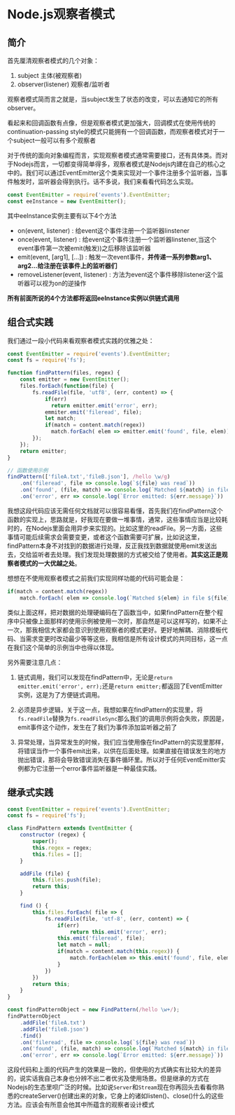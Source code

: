 # Node.js观察者模式

## 简介
首先厘清观察者模式的几个对象：

1. subject 主体(被观察者)
2. observer(listener) 观察者/监听者

观察者模式简而言之就是，当subject发生了状态的改变，可以去通知它的所有observer。

看起来和回调函数有点像，但是观察者模式更加强大，回调模式在使用传统的continuation-passing style的模式只能拥有一个回调函数，而观察者模式对于一个subject一般可以有多个观察者

对于传统的面向对象编程而言，实现观察者模式通常需要接口，还有具体类。而对于Nodejs而言，一切都变得简单得多，观察者模式是Nodejs内建在自己的核心之中的。我们可以通过EventEmitter这个类来实现对一个事件注册多个监听器，当事件触发时，监听器会得到执行。话不多说，我们来看看代码怎么实现。

```js
const EventEmitter = require('events').EventEmitter;
const eeInstance = new EventEmitter();
```

其中eeInstance实例主要有以下4个方法

- on(event, listener) : 给event这个事件注册一个监听器linstener
- once(event, listener) : 给event这个事件注册一个监听器linstener,当这个event事件第一次被emit(触发))之后移除该监听器
- emit(event, [arg1], [...]) : 触发一次event事件，**并传递一系列参数arg1、arg2...给注册在该事件上的监听器们**
- removeListener(event, listener) : 方法为event这个事件移除listener这个监听器可以视为on的逆操作

**所有前面所说的4个方法都将返回eeInstance实例以供链式调用**

## 组合式实践

我们通过一段小代码来看观察者模式实践的优雅之处：

```js
const EventEmitter = require('events').EventEmitter;
const fs = require('fs');

function findPattern(files, regex) {
    const emitter = new EventEmitter();
    files.forEach(function(file) {
        fs.readFile(file, 'utf8', (err, content) => {
            if(err)
              return emitter.emit('error', err);
            emmiter.emit('fileread', file);
            let match;
            if(match = content.match(regex))
              match.forEach( elem => emitter.emit('found', file, elem));
        });
    });
    return emitter;
}

// 函数使用示例
findPattern(['fileA.txt','fileB.json'], /hello \w/g)
    .on('fileread', file => console.log(`${file} was read`))
    .on('found', (file, match) => console.log(`Matched ${match} in file ${file}`)
    .on('error', err => console.log(`Error emitted: ${err.message}`))

```

我想这段代码应该无需任何文档就可以很容易看懂，首先我们在findPattern这个函数的实现上，思路就是，好我现在要做一堆事情，通常，这些事情应当是比较耗时的，在Nodejs里面会用异步来实现的。比如这里的readFile。另一方面，这些事情可能后续需求会需要变更，或者这个函数需要可扩展，比如说这里，findPattern本身不对找到的数据进行处理，反正我找到数据就使用emit发送出去，交给监听者去处理。我们发现处理数据的方式被交给了使用者。**其实这正是观察者模式的一大优越之处**。

想想在不使用观察者模式之前我们实现同样功能的代码可能会是：
```js
if(match = content.match(regex))
    match.forEach( elem => console.log(`Matched ${elem} in file ${file}`));
```
类似上面这样，把对数据的处理硬编码在了函数当中，如果findPattern在整个程序中只被像上面那样的使用示例被使用一次时，那自然是可以这样写的，如果不止一次，那我相信大家都会意识到使用观察者的模式更好。更好地解耦、消除模板代码、当需求变更时改动最少等等这些，我相信是所有设计模式的共同目标，这一点在我们这个简单的示例当中也得以体现。

另外需要注意几点：

1. 链式调用，我们可以发现在findPattern中，无论是`return emitter.emit('error', err);`还是`return emitter;`都返回了EventEmitter实例，这是为了方便链式调用。

2. 必须是异步逻辑，关于这一点，我想如果在findPattern的实现里，将`fs.readFile`替换为`fs.readFileSync`那么我们的调用示例将会失败，原因是，emit事件这个动作，发生在了我们为事件添加监听器之前了

3. 异常处理，当异常发生的时候，我们应当使用像在findPattern的实现里那样，将错误当作一个事件emit出来，以供在后面处理。如果直接在错误发生的地方抛出错误，那将会导致错误消失在事件循环里。所以对于任何EventEmitter实例都为它注册一个error事件监听器是一种最佳实践。

## 继承式实践
```js
const EventEmitter = require('events').EventEmitter;
const fs = require('fs');

class FindPattern extends EventEmitter {
    constructor (regex) {
        super();
        this.regex = regex;
        this.files = [];
    }

    addFile (file) {
        this.files.push(file);
        return this;
    }

    find () {
        this.files.forEach( file => {
            fs.readFile(file, 'utf-8', (err, content) => {
                if(err)
                    return this.emit('error', err);
                this.emit('fileread', file);
                let match = null;
                if(match = content.match(this.regex)) {
                    match.forEach(elem => this.emit('found', file, elem));
                }
            })
        })
        return this;
    }
}

const findPatternObject = new FindPattern(/hello \w+/);
findPatternObject
    .addFile('fileA.txt')
    .addFile('fileB.json')
    .find()
    .on('fileread', file => console.log(`${file} was read`))
    .on('found', (file, match) => console.log(`Matched ${match} in file ${file}`)
    .on('error', err => console.log(`Error emitted: ${err.message}`))
```

这段代码和上面的代码产生的效果是一致的，但使用的方式确实有比较大的差异的，说实话我自己本身也分辨不出二者优劣及使用场景。但是继承的方式在Nodejs的生态里呗广泛的时候。比如说`Server`和`Stream`现在你再回头去看看你熟悉的createServer()创建出来的对象，它身上的诸如listen()、close()什么的这些方法。应该会有所意会他其中所蕴含的观察者设计模式

